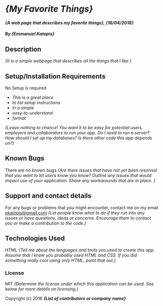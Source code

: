 # _{My Favorite Things}_

#### _{A web page that describes my favorite things}, {16/04/2018}_

#### By _**{Emmanuel Katopis}**_

## Description

_{It is a simple webpage that describes all the things that I like }_

## Setup/Installation Requirements
No Setup is required
* _This is a great place_
* _to list setup instructions_
* _in a simple_
* _easy-to-understand_
* _format_

_{Leave nothing to chance! You want it to be easy for potential users, employers and collaborators to run your app. Do I need to run a server? How should I set up my databases? Is there other code this app depends on?}_

## Known Bugs
There are no known bugs
_{Are there issues that have not yet been resolved that you want to let users know you know?  Outline any issues that would impact use of your application.  Share any workarounds that are in place. }_

## Support and contact details
For any bugs or problems that you might encounter, contact me on my email ekatopis@gmail.com
_{Let people know what to do if they run into any issues or have questions, ideas or concerns.  Encourage them to contact you or make a contribution to the code.}_

## Technologies Used
HTML
_{Tell me about the languages and tools you used to create this app. Assume that I know you probably used HTML and CSS. If you did something really cool using only HTML, point that out.}_

### License
MIT
*{Determine the license under which this application can be used.  See below for more details on licensing.}*

Copyright (c) 2016 **_{List of contributors or company name}_**
